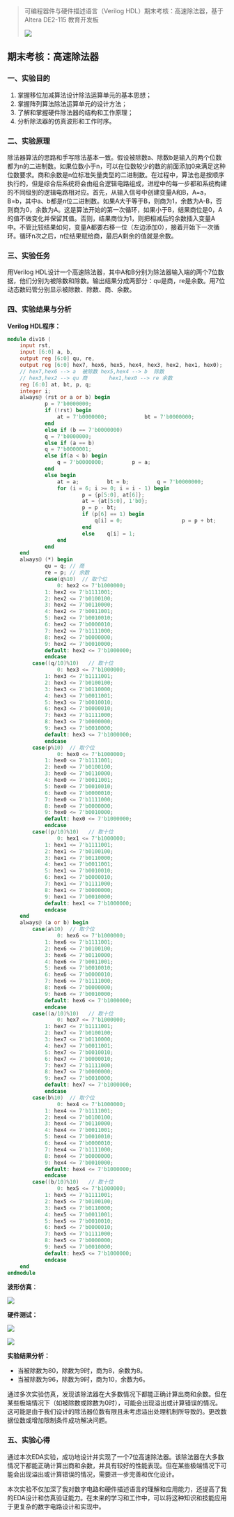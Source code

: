 > 可编程器件与硬件描述语言（Verilog HDL）期末考核：高速除法器，基于Altera DE2-115 教育开发板
>
> ![](https://cdn.nlark.com/yuque/0/2025/jpeg/29514937/1737563686096-dfaab638-bd08-4df9-94d6-e517bee6851f.jpeg)
>

## 期末考核：高速除法器
### 一、实验目的
1. 掌握移位加减算法设计除法运算单元的基本思想；
2. 掌握阵列算法除法运算单元的设计方法；
3. 了解和掌握硬件除法器的结构和工作原理；
4. 分析除法器的仿真波形和工作时序。

### 二、实验原理
除法器算法的思路和手写除法基本一致。假设被除数a、除数b是输入的两个位数都为n的二进制数。如果位数小于n，可以在位数较少的数的前面添加0来满足这种位数要求。商和余数是n位标准矢量类型的二进制数。在过程中，算法也是按顺序执行的，但是综合后系统将会由组合逻辑电路组成，进程中的每一步都和系统构建的不同级别的逻辑电路相对应。首先，从输入信号中创建变量A和B，A=a，B=b，其中a、b都是n位二进制数。如果A大于等于B，则商为1，余数为A-B，否则商为0，余数为A。这是算法开始的第一次循环，如果小于B，结果商位是0，A的值不做变化并保留其值。否则，结果商位为1，则把相减后的余数插入变量A中。不管比较结果如何，变量A都要右移一位（左边添加0），接着开始下一次循环。循环n次之后，n位结果赋给商，最后A剩余的值就是余数。

### 三、实验任务
用Verilog HDL设计一个高速除法器，其中A和B分别为除法器输入端的两个7位数据，他们分别为被除数和除数。输出结果分成两部分：qu是商，re是余数。用7位动态数码管分别显示被除数、除数、商、余数。

### 四、实验结果与分析
**Verilog HDL程序：**

```verilog
module div16 (
  	input rst, 
  	input [6:0] a, b, 
  	output reg [6:0] qu, re,
  	output reg [6:0] hex7, hex6, hex5, hex4, hex3, hex2, hex1, hex0);
  	// hex7,hex6 --> a  被除数	hex5,hex4 --> b  除数
  	// hex3,hex2 --> qu 商		hex1,hex0 --> re 余数
  	reg [6:0] at, bt, p, q;
  	integer i;
    always@ (rst or a or b) begin
    		p = 7'b0000000;
    		if (!rst) begin
      			at = 7'b0000000;			bt = 7'b0000000;			q = 7'b0000000;
    		end
    		else if (b == 7'b0000000)			
            q = 7'b0000000;
    		else if (a == b)
            q = 7'b0000001;
    		else if(a < b) begin
      			q = 7'b0000000;			p = a;
    		end
    		else begin
      			at = a;			bt = b;			q = 7'b0000000;
      			for (i = 6; i >= 0; i = i - 1) begin
        				p = {p[5:0], at[6]};
        				at = {at[5:0], 1'b0};
        				p = p - bt;
        				if (p[6] == 1) begin
          					q[i] = 0;					p = p + bt;
        				end
        				else 	q[i] = 1;
      			end
    		end
  	end
    always@ (*) begin
    		qu = q;	// 商
    		re = p; // 余数
    		case(q%10)	// 取个位
        		0: hex2 <= 7'b1000000;
            1: hex2 <= 7'b1111001;
            2: hex2 <= 7'b0100100;
            3: hex2 <= 7'b0110000;
            4: hex2 <= 7'b0011001;
            5: hex2 <= 7'b0010010;
            6: hex2 <= 7'b0000010;
            7: hex2 <= 7'b1111000;
            8: hex2 <= 7'b0000000;
            9: hex2 <= 7'b0010000;
            default: hex2 <= 7'b1000000;
    		endcase	
        case((q/10)%10)	  // 取十位
        		0: hex3 <= 7'b1000000;
            1: hex3 <= 7'b1111001;
            2: hex3 <= 7'b0100100;
            3: hex3 <= 7'b0110000;
            4: hex3 <= 7'b0011001;
            5: hex3 <= 7'b0010010;
            6: hex3 <= 7'b0000010;
            7: hex3 <= 7'b1111000;
            8: hex3 <= 7'b0000000;
            9: hex3 <= 7'b0010000;
            default: hex3 <= 7'b1000000;
    		endcase	
        case(p%10)	// 取个位
      			0: hex0 <= 7'b1000000;
            1: hex0 <= 7'b1111001;
            2: hex0 <= 7'b0100100;
            3: hex0 <= 7'b0110000;
            4: hex0 <= 7'b0011001;
            5: hex0 <= 7'b0010010;
            6: hex0 <= 7'b0000010;
            7: hex0 <= 7'b1111000;
            8: hex0 <= 7'b0000000;
            9: hex0 <= 7'b0010000;
            default: hex0 <= 7'b1000000;
    		endcase	
        case((p/10)%10)	  // 取十位
      			0: hex1 <= 7'b1000000;
            1: hex1 <= 7'b1111001;
            2: hex1 <= 7'b0100100;
            3: hex1 <= 7'b0110000;
            4: hex1 <= 7'b0011001;
            5: hex1 <= 7'b0010010;
            6: hex1 <= 7'b0000010;
            7: hex1 <= 7'b1111000;
            8: hex1 <= 7'b0000000;
            9: hex1 <= 7'b0010000;
            default: hex1 <= 7'b1000000;
    		endcase	
    end
    always@ (a or b) begin
      	case(a%10)	// 取个位
      			0: hex6 <= 7'b1000000;
            1: hex6 <= 7'b1111001;
            2: hex6 <= 7'b0100100;
            3: hex6 <= 7'b0110000;
            4: hex6 <= 7'b0011001;
            5: hex6 <= 7'b0010010;
            6: hex6 <= 7'b0000010;
            7: hex6 <= 7'b1111000;
            8: hex6 <= 7'b0000000;
            9: hex6 <= 7'b0010000;
            default: hex6 <= 7'b1000000;
    		endcase	
        case((a/10)%10)	  // 取十位
      			0: hex7 <= 7'b1000000;
            1: hex7 <= 7'b1111001;
            2: hex7 <= 7'b0100100;
            3: hex7 <= 7'b0110000;
            4: hex7 <= 7'b0011001;
            5: hex7 <= 7'b0010010;
            6: hex7 <= 7'b0000010;
            7: hex7 <= 7'b1111000;
            8: hex7 <= 7'b0000000;
            9: hex7 <= 7'b0010000;
            default: hex7 <= 7'b1000000;
    		endcase	
        case(b%10)	// 取个位
      			0: hex4 <= 7'b1000000;
            1: hex4 <= 7'b1111001;
            2: hex4 <= 7'b0100100;
            3: hex4 <= 7'b0110000;
            4: hex4 <= 7'b0011001;
            5: hex4 <= 7'b0010010;
            6: hex4 <= 7'b0000010;
            7: hex4 <= 7'b1111000;
            8: hex4 <= 7'b0000000;
            9: hex4 <= 7'b0010000;
            default: hex4 <= 7'b1000000;
    		endcase	
        case((b/10)%10)	  // 取十位
      			0: hex5 <= 7'b1000000;
            1: hex5 <= 7'b1111001;
            2: hex5 <= 7'b0100100;
            3: hex5 <= 7'b0110000;
            4: hex5 <= 7'b0011001;
            5: hex5 <= 7'b0010010;
            6: hex5 <= 7'b0000010;
            7: hex5 <= 7'b1111000;
            8: hex5 <= 7'b0000000;
            9: hex5 <= 7'b0010000;
            default: hex5 <= 7'b1000000;
    		endcase	
  	end
endmodule
```

**波形仿真**：

![](https://cdn.nlark.com/yuque/0/2025/png/29514937/1737564522994-3457da13-764f-4518-a939-cdc49bd8109f.png)

**硬件测试：**

![](https://cdn.nlark.com/yuque/0/2025/jpeg/29514937/1737564523163-d23a3433-1a2b-451d-89ce-3de6a02667de.jpeg)

![](https://cdn.nlark.com/yuque/0/2025/jpeg/29514937/1737564523452-3ec764a2-be86-457b-a297-d27389a2e490.jpeg)

**实验结果分析：**

+ 当被除数为80，除数为9时，商为8，余数为8。
+ 当被除数为96，除数为9时，商为10，余数为6。

通过多次实验仿真，发现该除法器在大多数情况下都能正确计算出商和余数。但在某些极端情况下（如被除数或除数为0时），可能会出现溢出或计算错误的情况。这可能是由于我们设计的除法器位数有限且未考虑溢出处理机制所导致的。更改数据位数或增加限制条件成功解决问题。

### 五、实验心得
通过本次EDA实验，成功地设计并实现了一个7位高速除法器。该除法器在大多数情况下都能正确计算出商和余数，并具有较好的性能表现。但在某些极端情况下可能会出现溢出或计算错误的情况，需要进一步完善和优化设计。

本次实验不仅加深了我对数字电路和硬件描述语言的理解和应用能力，还提高了我的EDA设计和仿真验证能力。在未来的学习和工作中，可以将这种知识和技能应用于更复杂的数字电路设计和实现中。


